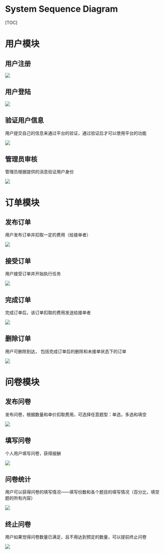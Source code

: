 # System Sequence Diagram

[TOC]

# 用户模块

## 用户注册

![](../imgsrc/ljh_img/注册.png)

## 用户登陆

![](../imgsrc/ljh_img/登陆.png)

## 验证用户信息

用户提交自己的信息来通过平台的验证，通过验证后才可以使用平台的功能

![](../imgsrc/ljh_img/sequence/验证用户信息.png)

## 管理员审核

管理员根据提供的消息验证用户身份

![](../imgsrc/ljh_img/sequence/管理员审核.png)

# 订单模块

## 发布订单

用户发布订单并扣取一定的费用（给接单者）

![](../imgsrc/ljh_img/sequence/发布订单.png)

## 接受订单

用户接受订单并开始执行任务

![](../imgsrc/ljh_img/sequence/接受订单.png)

## 完成订单

完成订单后，该订单扣取的费用发送给接单者

![](../imgsrc/ljh_img/sequence/完成订单.png)



## 删除订单

用户可删除到达， 包括完成订单后的删除和未接单状态下的订单

![](../imgsrc/ljh_img/sequence/删除订单.png)

# 问卷模块

## 发布问卷

发布问卷，根据数量和单价扣取费用，可选择任意题型：单选，多选和填空

![](../imgsrc/ljh_img/sequence/发布问卷.png)

## 填写问卷

个人用户填写问卷，获得报酬

![](../imgsrc/ljh_img/sequence/填写问卷.png)

## 问卷统计

用户可以获得问卷的填写情况——填写份数和各个题目的填写情况（百分比，填空题的所有内容）

![](../imgsrc/ljh_img/sequence/问卷统计.png)

## 终止问卷

用户如果觉得问卷数量已满足，且不用达到预定的数量，可以提前终止问卷

![](../imgsrc/ljh_img/sequence/终止问卷.png)

